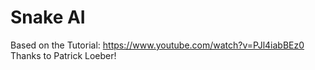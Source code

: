 # Snake AI
 
Based on the Tutorial: https://www.youtube.com/watch?v=PJl4iabBEz0
Thanks to Patrick Loeber!